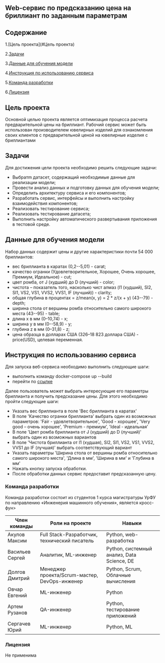 ## Web-сервис по предсказанию цена на бриллиант по заданным параметрам

## Содержание
1.[Цель проекта](#Цель проекта)

2.[Задачи](#Задачи)

3.[Данные для обучения модели](#Данные-для-обучения-модели)

4.[Инструкция по использованию сервиса](#Инструкция-по-использованию-сервиса)

5.[Команда разработки](#Команда-разработки)

6.[Лицензия](#Лицензия)

## Цель проекта

Основной целью проекта является оптимизация процесса расчета предварительной цены на бриллиант.
Рабочий сервис может быть использован производителем ювелирных изделий для ознакомления своих клиентов с предварительной ценой на ювелирные изделия с бриллиантами

## Задачи

Для достижения цели проекта необходимо решить следующие задачи:
- Выбратm датасет, содержащий необходимые данные для реализации модели;
- Провести анализ данных и подготовку данных для обучения модели;
- Определить архитектуру сервиса и его компонентов;
- Разработать сервис, интерфейсы и выполнить настройку взаимодействия компонентов;
- Реализовать тестирование сервиса;
- Реализовать тестирование датасета;
- Выполнить настройку автоматического развертывания приложения в тестовой среде.

## Данные для обучения модели

Набор данных содержит цены и другие характеристики почти 54 000 бриллиантов:
* вес бриллианта в каратах (0,2--5,01) - carat;
* качество огранки (Удовлетворительное, Хорошее, Очень хорошее, Премиум, Идеальное) - cut;
* цвет ромба, от J (худший) до D (лучший) - color;
* чистота – показатель того, насколько чист алмаз (I1 (худший), SI2, SI1, VS2, VS1, VVS2, VVS1, IF (лучший)) - clarity;
* общая глубина в процентах = z/mean(x, y) = 2 * z/(x + y) (43--79) - depth;
* ширина стола от вершины ромба относительно самого широкого места (43--95) - table;
* длина x в мм (0–10,74) - x;
* ширина у в мм (0--58,9) - y;
* глубина z в мм (0–31,8) - z;
* цена образца в долларах США (326–18 823 доллара США) - price(USD), целевая переменная.

## Инструкция по использованию сервиса

Для запуска веб-сервиса необходимо выполнить следующие шаги:
 - выполнить команду docker-compose up --build
 - перейти по [ссылке](http://localhost:8000/)

Далее пользователь может выбрать интересующие его параметры бриллианта и получить предсказание цены. Для этого необходимо пройти следующие шаги:
* Указать вес бриллианта в поле 'Вес бриллианта в каратах'
* В поле 'Качество огранки бриллианта' выбрать один из возможных параметров: 'Fair - удовлетворительное', 'Good - хорошее', 'Very good – очень хорошее', 'Premium - премиум', 'Ideal - идеальная'
* В поле 'Цвет ромба бриллианта от J (худший) до D (лучший)' выбрать один из возможных вариантов
* В поле 'Чистота бриллианта от I1 (худшая), SI2, SI1, VS2, VS1, VVS2, VVS1 до  IF (лучшая)' выбрать соответствующий вариант
* Указать параметры 'Ширина стола от вершины ромба относительно самого широкого места', 'Длина в мм', 'Ширина в мм' и 'Глубина в мм'
* Нажать кнопку запуска обработки.
* После обработки данных сервис предоставит предсказанную цену.


### Команда разработки
Команда разработки состоит из студентов 1 курса магистратуры УрФУ по направлению «Инженерия машинного обучения», является кросс-фун>

|Член команды|Роли на проекте|Навыки|
|------------|---------------|------|
|Акулов Максим|Full Stack-Разработчик, технический писатель|Python, web-разработка|
|Васильев Сергей|Аналитик, ML-инженер|Python, системный анализ, Data Science, DE|
|Долгов Дмитрий|Менеджер проекта/Scrum-мастер, DevOps-инженер|Python, Scrum, Облачные вычисления|
|Овчар Евгений|ML-инженер|Python|
|Артем Рузанов|QA-инженер|Python, тестирование приложений|
|Сергачев Юрий|ML-инженер|Python, ML|



### Лицензия

Не применима
